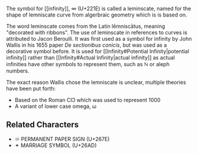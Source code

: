 The symbol for [[infinity]], ∞ (U+221E) is called a leminscate, named for the shape of lemniscate curve from algerbraic geometry which is is based on.

The word leminscate comes from the Latin lēmniscātus, meaning "decorated with ribbons". The use of leminscate in references to curves is attributed to Jacon Beroulli.  It was first used as a symbol for infinity by John Wallis in his 1655 paper _De sectionibus conicis_, but was used as a decorative symbol before.  It is used for [[Infinity#Potential Infinity|potential infinity]] rather than [[Infinity#Actual Infinity|actual infinity]] as actual infinities have other symbols to represent them, such as  ℕ or aleph numbers.

The exact reason Wallis chose the lemniscate is unclear, multiple theories have been put forth:

- Based on the Roman CIↃ which was used to represent 1000
- A variant of lower case omega, ω

## Related Characters

- ♾ PERMANENT PAPER SIGN (U+267E)
- ⚭ MARRIAGE SYMBOL (U+26AD)